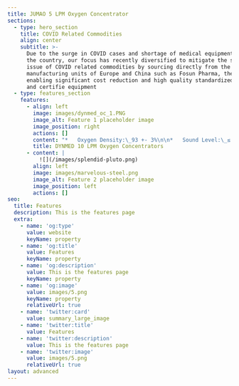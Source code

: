 ```yaml
---
title: JUMAO 5 LPM Oxygen Concentrator
sections:
  - type: hero_section
    title: COVID Related Commodities
    align: center
    subtitle: >-
      Due to the surge in COVID cases and shortage of medical equipment across
      the country, our focus has recently diversified to mitigate the supply
      issue of COVID related commodities by sourcing directly from the top
      manufacturing units of Europe and China such as Fosun Pharma, thereby
      enabling significant cost reduction and high quality standardized, tested
      and certifie equipment
  - type: features_section
    features:
      - align: left
        image: images/dynmed_oc_1.PNG
        image_alt: Feature 1 placeholder image
        image_position: right
        actions: []
        content: "*   Oxygen Density:\_93 +- 3%\n\n*   Sound Level:\_≤ 55db\n\n*   Flow Rate:\_10 L\\Min\n\n*   CE Certified\n\n*   6 Months of After Sales\n\n*   Bulk Purchase Only\n\n*   Shipping Pan India\n"
        title: DYNMED 10 LPM Oxygen Concentrators
      - content: |
          ![](/images/splendid-pluto.png)
        align: left
        image: images/marvelous-steel.png
        image_alt: Feature 2 placeholder image
        image_position: left
        actions: []
seo:
  title: Features
  description: This is the features page
  extra:
    - name: 'og:type'
      value: website
      keyName: property
    - name: 'og:title'
      value: Features
      keyName: property
    - name: 'og:description'
      value: This is the features page
      keyName: property
    - name: 'og:image'
      value: images/5.png
      keyName: property
      relativeUrl: true
    - name: 'twitter:card'
      value: summary_large_image
    - name: 'twitter:title'
      value: Features
    - name: 'twitter:description'
      value: This is the features page
    - name: 'twitter:image'
      value: images/5.png
      relativeUrl: true
layout: advanced
---
```

